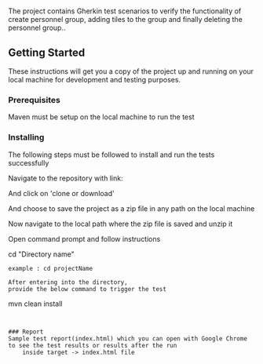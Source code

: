 # 
The project contains Gherkin test scenarios to verify the functionality of create personnel group, adding tiles to the group and finally deleting the personnel group..

## Getting Started

These instructions will get you a copy of the project up and running on your local machine for development and testing purposes.


### Prerequisites 

Maven must be setup on the local machine to run the test


### Installing

 The following steps must be followed to install and run the tests successfully


Navigate to the repository with link: 


And click on 'clone or download'

And choose to save the project as a zip file in any path on the local machine

Now navigate to the local path where the zip file is saved and unzip it

Open command prompt and follow instructions

cd "Directory name"


```
example : cd projectName  

After entering into the directory, 
provide the below command to trigger the test

```
mvn clean install
``` 

 
### Report
Sample test report(index.html) which you can open with Google Chrome to see the test results or results after the run
	inside target -> index.html file